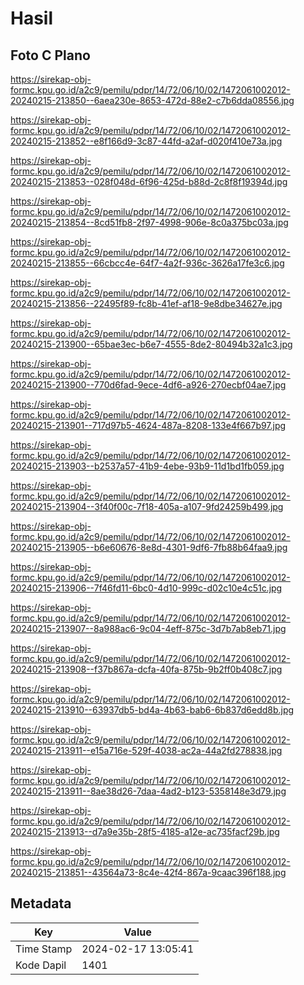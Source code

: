 # Hasil

## Foto C Plano

https://sirekap-obj-formc.kpu.go.id/a2c9/pemilu/pdpr/14/72/06/10/02/1472061002012-20240215-213850--6aea230e-8653-472d-88e2-c7b6dda08556.jpg

https://sirekap-obj-formc.kpu.go.id/a2c9/pemilu/pdpr/14/72/06/10/02/1472061002012-20240215-213852--e8f166d9-3c87-44fd-a2af-d020f410e73a.jpg

https://sirekap-obj-formc.kpu.go.id/a2c9/pemilu/pdpr/14/72/06/10/02/1472061002012-20240215-213853--028f048d-6f96-425d-b88d-2c8f8f19394d.jpg

https://sirekap-obj-formc.kpu.go.id/a2c9/pemilu/pdpr/14/72/06/10/02/1472061002012-20240215-213854--8cd51fb8-2f97-4998-906e-8c0a375bc03a.jpg

https://sirekap-obj-formc.kpu.go.id/a2c9/pemilu/pdpr/14/72/06/10/02/1472061002012-20240215-213855--66cbcc4e-64f7-4a2f-936c-3626a17fe3c6.jpg

https://sirekap-obj-formc.kpu.go.id/a2c9/pemilu/pdpr/14/72/06/10/02/1472061002012-20240215-213856--22495f89-fc8b-41ef-af18-9e8dbe34627e.jpg

https://sirekap-obj-formc.kpu.go.id/a2c9/pemilu/pdpr/14/72/06/10/02/1472061002012-20240215-213900--65bae3ec-b6e7-4555-8de2-80494b32a1c3.jpg

https://sirekap-obj-formc.kpu.go.id/a2c9/pemilu/pdpr/14/72/06/10/02/1472061002012-20240215-213900--770d6fad-9ece-4df6-a926-270ecbf04ae7.jpg

https://sirekap-obj-formc.kpu.go.id/a2c9/pemilu/pdpr/14/72/06/10/02/1472061002012-20240215-213901--717d97b5-4624-487a-8208-133e4f667b97.jpg

https://sirekap-obj-formc.kpu.go.id/a2c9/pemilu/pdpr/14/72/06/10/02/1472061002012-20240215-213903--b2537a57-41b9-4ebe-93b9-11d1bd1fb059.jpg

https://sirekap-obj-formc.kpu.go.id/a2c9/pemilu/pdpr/14/72/06/10/02/1472061002012-20240215-213904--3f40f00c-7f18-405a-a107-9fd24259b499.jpg

https://sirekap-obj-formc.kpu.go.id/a2c9/pemilu/pdpr/14/72/06/10/02/1472061002012-20240215-213905--b6e60676-8e8d-4301-9df6-7fb88b64faa9.jpg

https://sirekap-obj-formc.kpu.go.id/a2c9/pemilu/pdpr/14/72/06/10/02/1472061002012-20240215-213906--7f46fd11-6bc0-4d10-999c-d02c10e4c51c.jpg

https://sirekap-obj-formc.kpu.go.id/a2c9/pemilu/pdpr/14/72/06/10/02/1472061002012-20240215-213907--8a988ac6-9c04-4eff-875c-3d7b7ab8eb71.jpg

https://sirekap-obj-formc.kpu.go.id/a2c9/pemilu/pdpr/14/72/06/10/02/1472061002012-20240215-213908--f37b867a-dcfa-40fa-875b-9b2ff0b408c7.jpg

https://sirekap-obj-formc.kpu.go.id/a2c9/pemilu/pdpr/14/72/06/10/02/1472061002012-20240215-213910--63937db5-bd4a-4b63-bab6-6b837d6edd8b.jpg

https://sirekap-obj-formc.kpu.go.id/a2c9/pemilu/pdpr/14/72/06/10/02/1472061002012-20240215-213911--e15a716e-529f-4038-ac2a-44a2fd278838.jpg

https://sirekap-obj-formc.kpu.go.id/a2c9/pemilu/pdpr/14/72/06/10/02/1472061002012-20240215-213911--8ae38d26-7daa-4ad2-b123-5358148e3d79.jpg

https://sirekap-obj-formc.kpu.go.id/a2c9/pemilu/pdpr/14/72/06/10/02/1472061002012-20240215-213913--d7a9e35b-28f5-4185-a12e-ac735facf29b.jpg

https://sirekap-obj-formc.kpu.go.id/a2c9/pemilu/pdpr/14/72/06/10/02/1472061002012-20240215-213851--43564a73-8c4e-42f4-867a-9caac396f188.jpg


## Metadata

| Key        | Value               |
| ---------- | ------------------- |
| Time Stamp | 2024-02-17 13:05:41 |
| Kode Dapil | 1401                |



